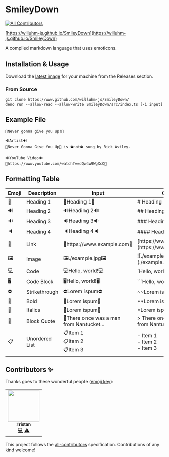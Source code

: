 # SmileyDown
<!-- ALL-CONTRIBUTORS-BADGE:START - Do not remove or modify this section -->
[![All Contributors](https://img.shields.io/badge/all_contributors-1-orange.svg?style=flat-square)](#contributors-)
<!-- ALL-CONTRIBUTORS-BADGE:END -->

[https://willuhm-js.github.io/SmileyDown](https://willuhm-js.github.io/SmileyDown)

A compiled markdown language that uses emoticons. 

## Installation & Usage

Download the [latest image](https://github.com/willuhm-js/SmileyDown/releases/tag/latest) for your machine from the Releases section.

### From Source
```
git clone https://www.github.com/willuhm-js/SmileyDown/
deno run --allow-read --allow-write SmileyDown/src/index.ts [-i input]
```

## Example File
```
📣Never gonna give you up!📣

🔊Artist🔊
🦍Never Gonna Give You Up🦍 is ⛔not⛔ sung by Rick Astley.

🔊YouTube Video🔊
🔗https://www.youtube.com/watch?v=dQw4w9WgXcQ🔗
```

## Formatting Table
<table>
  <thead>
    <tr>
      <th>Emoji</th>
      <th>Description</th>
      <th>Input</th>
      <th>Output</th>
    </tr>
  </thead>
  <tbody>
    <tr>
      <td>📣</td>
      <td>Heading 1</td>
      <td>📣Heading 1📣</td>
      <td># Heading 1</td>
    </tr>
    <tr>
      <td>🔊</td>
      <td>Heading 2</td>
      <td>🔊Heading 2🔊</td>
      <td>## Heading 2</td>
    </tr>
    <tr>
      <td>🔉</td>
      <td>Heading 3</td>
      <td>🔉Heading 3🔉</td>
      <td>### Heading 3</td>
    </tr>
    <tr>
      <td>🔈</td>
      <td>Heading 4</td>
      <td>🔈Heading 4🔈</td>
      <td>#### Heading 4</td>
    </tr>
    <tr>
      <td>🔗</td>
      <td>Link</td>
      <td>🔗https://www.example.com🔗</td>
      <td>[https://www.example.com](https://www.example.com)</td>
    </tr>
    <tr>
      <td>🖼</td>
      <td>Image</td>
      <td>🖼./example.jpg🖼</td>
      <td>![./example.jpg](./example.jpg)</td>
    </tr>
    <tr>
      <td>💻</td>
      <td>Code</td>
      <td>💻Hello, world!💻</td>
      <td>`Hello, world!`</td>
    </tr>
    <tr>
      <td>🖥</td>
      <td>Code Block</td>
      <td>🖥Hello, world!🖥</td>
      <td>```Hello, world!```</td>
    </tr>
    <tr>
      <td>⛔</td>
      <td>Strikethrough</td>
      <td>⛔Lorem ispum⛔</td>
      <td>~~Lorem ispum~~</td>
    </tr>
    <tr>
      <td>🦍</td>
      <td>Bold</td>
      <td>🦍Lorem ispum🦍</td>
      <td>**Lorem ispum**</td>
    </tr>
    <tr>
      <td>🎩</td>
      <td>Italics</td>
      <td>🎩Lorem ispum🎩</td>
      <td>*Lorem ispum*</td>
    </tr>
    <tr>
      <td>📜</td>
      <td>Block Quote</td>
      <td>📜There once was a man from Nantucket...</td>
      <td>&gt; There once was a man from Nantucket...</td>
    </tr>
    <tr>
      <td>📋</td>
      <td>Unordered List</td>
      <td>
        📋Item 1<br />
        📋Item 2<br />
        📋Item 3
      </td>
      <td>
        - Item 1<br />
        - Item 2<br />
        - Item 3
      </td>
    </tr>
  </tbody>
</table>

## Contributors ✨

Thanks goes to these wonderful people ([emoji key](https://allcontributors.org/docs/en/emoji-key)):

<!-- ALL-CONTRIBUTORS-LIST:START - Do not remove or modify this section -->
<!-- prettier-ignore-start -->
<!-- markdownlint-disable -->
<table>
  <tr>
    <td align="center"><a href="https://github.com/LeoDog896"><img src="https://avatars.githubusercontent.com/u/26509014?v=4?s=100" width="100px;" alt=""/><br /><sub><b>Tristan</b></sub></a><br /><a href="https://github.com/willuhm-js/smileydown/commits?author=LeoDog896" title="Code">💻</a> <a href="https://github.com/willuhm-js/smileydown/commits?author=LeoDog896" title="Tests">⚠️</a></td>
  </tr>
</table>

<!-- markdownlint-restore -->
<!-- prettier-ignore-end -->

<!-- ALL-CONTRIBUTORS-LIST:END -->

This project follows the [all-contributors](https://github.com/all-contributors/all-contributors) specification. Contributions of any kind welcome!
